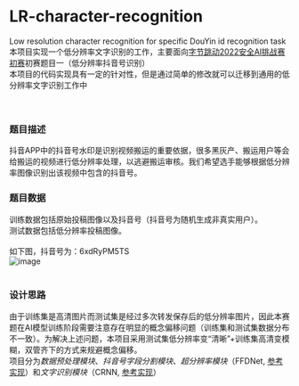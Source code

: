 # LR-character-recognition
Low resolution character recognition for specific DouYin id recognition task  
本项目实现一个低分辨率文字识别的工作，主要面向[字节跳动2022安全AI挑战赛初赛](https://security.bytedance.com/fe/2022/ai-challenge#/challenge)初赛题目一（低分辨率抖音号识别）  
本项目的代码实现具有一定的针对性，但是通过简单的修改就可以迁移到通用的低分辨率文字识别工作中  
<br><br>
### 题目描述
抖音APP中的抖音号水印是识别视频搬运的重要依据，很多黑灰产、搬运用户等会给搬运的视频进行低分辨率处理，以逃避搬运审核。我们希望选手能够根据低分辨率图像识别出该视频中包含的抖音号。  
### 题目数据
训练数据包括原始投稿图像以及抖音号（抖音号为随机生成非真实用户）。  
测试数据包括低分辨率投稿图像。  
<br>
如下图，抖音号为：6xdRyPM5TS  
![image](https://lf-cdn-tos.bytescm.com/obj/static/security/src/static/douyu-frame-example_0da1dc04.png)  
<br>
### 设计思路
由于训练集是高清图片而测试集是经过多次转发保存后的低分辨率图片，因此本赛题在AI模型训练阶段需要注意存在明显的概念偏移问题（训练集和测试集数据分布不一致）。为解决上述问题，本项目采用测试集低分辨率变“清晰”+训练集高清变模糊，双管齐下的方式来规避概念偏移。  
项目分为*数据预处理模块*、*抖音号字段分割模块*、*超分辨率模块*（FFDNet, [参考实现](https://github.com/cszn/KAIR)）和*文字识别模块*（CRNN, [参考实现](https://github.com/clovaai/deep-text-recognition-benchmark)）

